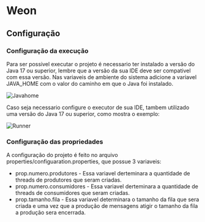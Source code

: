 # Weon

## Configuração
### Configuração da execução
Para ser possivel executar o projeto é necessario ter instalado a versão do Java 17 ou superior, lembre que a versão da sua IDE deve ser compativel com essa versão.
Nas variaveis de ambiente do sistema adicione a variavel JAVA_HOME com o valor do caminho em que o Java foi instalado.

![Javahome](https://github.com/Rowmad/Weon/assets/32908000/5f73c13e-cbdc-4327-842b-a3c86a889235)

Caso seja necessario configure o executor de sua IDE, tambem utilizado uma versão do Java 17 ou superior, como mostra o exemplo:

![Runner](https://github.com/Rowmad/Weon/assets/32908000/905dab91-159c-4737-9c3e-e90a8a6b6b7d)

### Configuração das propriedades
A configuração do projeto é feito no arquivo properties/configuaration.properties, que possue 3 variaveis:
* prop.numero.produtores - Essa variavel derteminara a quantidade de threads de produtores que seram criadas.
* prop.numero.consumidores - Essa variavel derteminara a quantidade de threads de consumidores que seram criadas.
* prop.tamanho.fila - Essa variavel determinara o tamanho da fila que sera criada e uma vez que a produção de mensagens atigir o tamanho da fila a produção sera encerrada.
